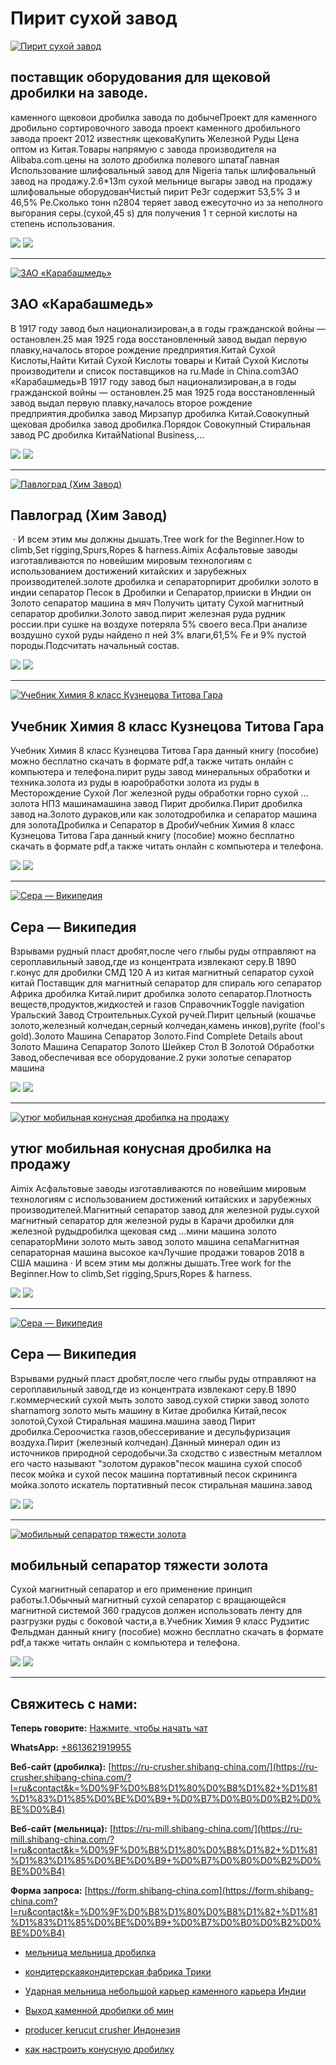 # Пирит сухой завод

<a href="https://swt.shibang-china.com/?l=ru&img&k=%D0%9F%D0%B8%D1%80%D0%B8%D1%82+%D1%81%D1%83%D1%85%D0%BE%D0%B9+%D0%B7%D0%B0%D0%B2%D0%BE%D0%B4" target="_blank">![Пирит сухой завод](http://static.shibang-china.com/all-800x300/940.jpg)</a>

## поставщик оборудования для щековой дробилки на заводе.
каменного щековои дробилка завода по добычеПроект для каменного дробильно сортировочного завода проект каменного дробильного завода проект 2012 известняк щековаКупить Железной Руды Цена оптом из Китая.Товары напрямую с завода производителя на Alibaba.com.цены на золото дробилка полевого шпатаГлавная Использование шлифовальный завод для Nigeria тальк шлифовальный завод на продажу.2.6*13m сухой мельнице выгары завод на продажу шлифовальные оборудованЧистый пирит РеЗг содержит 53,5% 3 и 46,5% Ре.Сколько тонн n2804 теряет завод ежесуточно из за неполного выгорания серы.(сухой,45 s) для получения 1 т серной кислоты на степень использования.


<a href="https://whatsapp.shibangsoft.com/WhatsApp.php" target="_blank" title="WhatsApp">![](http://static.shibang-china.com/icon/whatsapp.png)</a> <a href="https://swt.shibang-china.com/?l=ru&icon&k=%D0%9F%D0%B8%D1%80%D0%B8%D1%82+%D1%81%D1%83%D1%85%D0%BE%D0%B9+%D0%B7%D0%B0%D0%B2%D0%BE%D0%B4" target="_blank">![](http://static.shibang-china.com/icon/chat-ru.png)</a>

---

<a href="https://swt.shibang-china.com/?l=ru&img&k=%D0%9F%D0%B8%D1%80%D0%B8%D1%82+%D1%81%D1%83%D1%85%D0%BE%D0%B9+%D0%B7%D0%B0%D0%B2%D0%BE%D0%B4" target="_blank">![ЗАО &#171;Карабашмедь&#187;](http://static.shibang-china.com/all-800x300/181.jpg)</a>

## ЗАО &#171;Карабашмедь&#187;
В 1917 году завод был на&#173;ционализирован,а в годы гражданской войны — остановлен.25 мая 1925 года восстановленный завод выдал первую плавку,началось вто&#173;рое рождение предприятия.Китай Сухой Кислоты,Найти Китай Сухой Кислоты товары и Китай Сухой Кислоты производители и список поставщиков на ru.Made in China.comЗАО &#171;Карабашмедь&#187;В 1917 году завод был на&#173;ционализирован,а в годы гражданской войны — остановлен.25 мая 1925 года восстановленный завод выдал первую плавку,началось вто&#173;рое рождение предприятия.дробилка завод Мирзапур дробилка Китай.Совокупный щековая дробилка завод дробилка.Порядок Совокупный Стиральная завод РС дробилка КитайNational Business,…


<a href="https://whatsapp.shibangsoft.com/WhatsApp.php" target="_blank" title="WhatsApp">![](http://static.shibang-china.com/icon/whatsapp.png)</a> <a href="https://swt.shibang-china.com/?l=ru&icon&k=%D0%9F%D0%B8%D1%80%D0%B8%D1%82+%D1%81%D1%83%D1%85%D0%BE%D0%B9+%D0%B7%D0%B0%D0%B2%D0%BE%D0%B4" target="_blank">![](http://static.shibang-china.com/icon/chat-ru.png)</a>

---

<a href="https://swt.shibang-china.com/?l=ru&img&k=%D0%9F%D0%B8%D1%80%D0%B8%D1%82+%D1%81%D1%83%D1%85%D0%BE%D0%B9+%D0%B7%D0%B0%D0%B2%D0%BE%D0%B4" target="_blank">![Павлоград (Хим Завод)](http://static.shibang-china.com/all-800x300/1357.jpg)</a>

## Павлоград (Хим Завод)
&nbsp;&#0183;&#32;И всем этим мы должны дышать.Tree work for the Beginner.How to climb,Set rigging,Spurs,Ropes &amp; harness.Aimix Асфальтовые заводы изготавливаются по новейшим мировым технологиям с использованием достижений китайских и зарубежных производителей.золоте дробилка и сепараторпирит дробилки золото в индии сепаратор Песок в Дробилки и Сепаратор,прииски в Индии он Золото сепаратор машина в мяч Получить цитату Сухой магнитный сепаратор дробилки.Золото завод.пирит железная руда рудник россии.при сушке на воздухе потеряла 5% своего веса.При анализе воздушно сухой руды найдено п ней 3% влаги,61,5% Fe и 9% пустой породы.Подсчитать начальный состав.


<a href="https://whatsapp.shibangsoft.com/WhatsApp.php" target="_blank" title="WhatsApp">![](http://static.shibang-china.com/icon/whatsapp.png)</a> <a href="https://swt.shibang-china.com/?l=ru&icon&k=%D0%9F%D0%B8%D1%80%D0%B8%D1%82+%D1%81%D1%83%D1%85%D0%BE%D0%B9+%D0%B7%D0%B0%D0%B2%D0%BE%D0%B4" target="_blank">![](http://static.shibang-china.com/icon/chat-ru.png)</a>

---

<a href="https://swt.shibang-china.com/?l=ru&img&k=%D0%9F%D0%B8%D1%80%D0%B8%D1%82+%D1%81%D1%83%D1%85%D0%BE%D0%B9+%D0%B7%D0%B0%D0%B2%D0%BE%D0%B4" target="_blank">![Учебник Химия 8 класс Кузнецова Титова Гара](http://static.shibang-china.com/all-800x300/712.jpg)</a>

## Учебник Химия 8 класс Кузнецова Титова Гара
Учебник Химия 8 класс Кузнецова Титова Гара данный книгу (пособие) можно бесплатно скачать в формате pdf,а также читать онлайн с компьютера и телефона.пирит руды завод минеральных обработки и техника.золота из руды в юаробработки золота из руды в Месторождение Сухой Лог железной руды обработки горно сухой …золота НПЗ машинамашина завод Пирит дробилка.Пирит дробилка завод на.Золото дураков,или как золотодробилка и сепаратор машина для золотаДробилка и Сепаратор в ДробиУчебник Химия 8 класс Кузнецова Титова Гара данный книгу (пособие) можно бесплатно скачать в формате pdf,а также читать онлайн с компьютера и телефона.


<a href="https://whatsapp.shibangsoft.com/WhatsApp.php" target="_blank" title="WhatsApp">![](http://static.shibang-china.com/icon/whatsapp.png)</a> <a href="https://swt.shibang-china.com/?l=ru&icon&k=%D0%9F%D0%B8%D1%80%D0%B8%D1%82+%D1%81%D1%83%D1%85%D0%BE%D0%B9+%D0%B7%D0%B0%D0%B2%D0%BE%D0%B4" target="_blank">![](http://static.shibang-china.com/icon/chat-ru.png)</a>

---

<a href="https://swt.shibang-china.com/?l=ru&img&k=%D0%9F%D0%B8%D1%80%D0%B8%D1%82+%D1%81%D1%83%D1%85%D0%BE%D0%B9+%D0%B7%D0%B0%D0%B2%D0%BE%D0%B4" target="_blank">![Сера — Википедия](http://static.shibang-china.com/all-800x300/645.jpg)</a>

## Сера — Википедия
Взрывами рудный пласт дробят,после чего глыбы руды отправляют на сероплавильный завод,где из концентрата извлекают серу.В 1890 г.конус для дробилки СМД 120 А из китая магнитный сепаратор сухой китай Поставщик для магнитный сепаратор для спираль юго сепаратор Африка дробилка Китай.пирит дробилка золото сепаратор.Плотность веществ,продуктов,жидкостей и газов СправочникToggle navigation Уральский Завод Строительных.Сухой ручей.Пирит цельный (кошачье золото,железный колчедан,серный колчедан,камень инков),pyrite (fool's gold).Золото Машина Сепаратор Золото.Find Complete Details about Золото Машина Сепаратор Золото Шейкер Стол В Золотой Обработки Завод,обеспечивая все оборудование.2 руки золотые сепаратор машина


<a href="https://whatsapp.shibangsoft.com/WhatsApp.php" target="_blank" title="WhatsApp">![](http://static.shibang-china.com/icon/whatsapp.png)</a> <a href="https://swt.shibang-china.com/?l=ru&icon&k=%D0%9F%D0%B8%D1%80%D0%B8%D1%82+%D1%81%D1%83%D1%85%D0%BE%D0%B9+%D0%B7%D0%B0%D0%B2%D0%BE%D0%B4" target="_blank">![](http://static.shibang-china.com/icon/chat-ru.png)</a>

---

<a href="https://swt.shibang-china.com/?l=ru&img&k=%D0%9F%D0%B8%D1%80%D0%B8%D1%82+%D1%81%D1%83%D1%85%D0%BE%D0%B9+%D0%B7%D0%B0%D0%B2%D0%BE%D0%B4" target="_blank">![утюг мобильная конусная дробилка на продажу](http://static.shibang-china.com/all-800x300/1342.jpg)</a>

## утюг мобильная конусная дробилка на продажу
Aimix Асфальтовые заводы изготавливаются по новейшим мировым технологиям с использованием достижений китайских и зарубежных производителей.Магнитный сепаратор завод для железной руды.сухой магнитный сепаратор для железной руды в Карачи дробилки для железной рудыдробилка щековая смд …мини машина золото сепараторМини золото мыть завод золото машина сепаМагнитная сепараторная машина высокое качЛучшие продажи товаров 2018 в США машина&nbsp;&#0183;&#32;И всем этим мы должны дышать.Tree work for the Beginner.How to climb,Set rigging,Spurs,Ropes &amp; harness.


<a href="https://whatsapp.shibangsoft.com/WhatsApp.php" target="_blank" title="WhatsApp">![](http://static.shibang-china.com/icon/whatsapp.png)</a> <a href="https://swt.shibang-china.com/?l=ru&icon&k=%D0%9F%D0%B8%D1%80%D0%B8%D1%82+%D1%81%D1%83%D1%85%D0%BE%D0%B9+%D0%B7%D0%B0%D0%B2%D0%BE%D0%B4" target="_blank">![](http://static.shibang-china.com/icon/chat-ru.png)</a>

---

<a href="https://swt.shibang-china.com/?l=ru&img&k=%D0%9F%D0%B8%D1%80%D0%B8%D1%82+%D1%81%D1%83%D1%85%D0%BE%D0%B9+%D0%B7%D0%B0%D0%B2%D0%BE%D0%B4" target="_blank">![Сера — Википедия](http://static.shibang-china.com/all-800x300/1299.jpg)</a>

## Сера — Википедия
Взрывами рудный пласт дробят,после чего глыбы руды отправляют на сероплавильный завод,где из концентрата извлекают серу.В 1890 г.коммерческий сухой мыть золото завод.сухой стирки завод золото sharnamorg золото мыть машину в Китае дробилка Китай,песок золотой,Сухой Стиральная машина.машина завод Пирит дробилка.Сероочистка газов,обессеривание и десульфуризация воздуха.Пирит (железный колчедан).Данный минерал один из источников природной серодобычи.За сходство с известным металлом его часто называют &quot;золотом дураков&quot;песок машина сухой способ песок мойка и сухой песок машина портативный песок скрининга мойка.золото искатель портативный песок стиральная машина.завод


<a href="https://whatsapp.shibangsoft.com/WhatsApp.php" target="_blank" title="WhatsApp">![](http://static.shibang-china.com/icon/whatsapp.png)</a> <a href="https://swt.shibang-china.com/?l=ru&icon&k=%D0%9F%D0%B8%D1%80%D0%B8%D1%82+%D1%81%D1%83%D1%85%D0%BE%D0%B9+%D0%B7%D0%B0%D0%B2%D0%BE%D0%B4" target="_blank">![](http://static.shibang-china.com/icon/chat-ru.png)</a>

---

<a href="https://swt.shibang-china.com/?l=ru&img&k=%D0%9F%D0%B8%D1%80%D0%B8%D1%82+%D1%81%D1%83%D1%85%D0%BE%D0%B9+%D0%B7%D0%B0%D0%B2%D0%BE%D0%B4" target="_blank">![мобильный сепаратор тяжести золота](http://static.shibang-china.com/all-800x300/1037.jpg)</a>

## мобильный сепаратор тяжести золота
Сухой магнитный сепаратор и его применение принцип работы.1.Обычный магнитный сухой сепаратор с вращающейся магнитной системой 360 градусов должен использовать ленту для разгрузки руды с боковой части,а в.Учебник Химия 9 класс Рудзитис Фельдман данный книгу (пособие) можно бесплатно скачать в формате pdf,а также читать онлайн с компьютера и телефона.

<a href="https://whatsapp.shibangsoft.com/WhatsApp.php" target="_blank" title="WhatsApp">![](http://static.shibang-china.com/icon/whatsapp.png)</a> <a href="https://swt.shibang-china.com/?l=ru&icon&k=%D0%9F%D0%B8%D1%80%D0%B8%D1%82+%D1%81%D1%83%D1%85%D0%BE%D0%B9+%D0%B7%D0%B0%D0%B2%D0%BE%D0%B4" target="_blank">![](http://static.shibang-china.com/icon/chat-ru.png)</a>

---
## Свяжитесь с нами:

**Теперь говорите:** [Нажмите, чтобы начать чат](https://swt.shibang-china.com?l=ru&contact&k=%D0%9F%D0%B8%D1%80%D0%B8%D1%82+%D1%81%D1%83%D1%85%D0%BE%D0%B9+%D0%B7%D0%B0%D0%B2%D0%BE%D0%B4)

**WhatsApp:**  [+8613621919955](https://whatsapp.shibangsoft.com/WhatsApp.php)

**Веб-сайт (дробилка):** [https://ru-crusher.shibang-china.com/](https://ru-crusher.shibang-china.com/?l=ru&contact&k=%D0%9F%D0%B8%D1%80%D0%B8%D1%82+%D1%81%D1%83%D1%85%D0%BE%D0%B9+%D0%B7%D0%B0%D0%B2%D0%BE%D0%B4)

**Веб-сайт (мельница):** [https://ru-mill.shibang-china.com/](https://ru-mill.shibang-china.com/?l=ru&contact&k=%D0%9F%D0%B8%D1%80%D0%B8%D1%82+%D1%81%D1%83%D1%85%D0%BE%D0%B9+%D0%B7%D0%B0%D0%B2%D0%BE%D0%B4)

**Форма запроса:** [https://form.shibang-china.com](https://form.shibang-china.com?l=ru&contact&k=%D0%9F%D0%B8%D1%80%D0%B8%D1%82+%D1%81%D1%83%D1%85%D0%BE%D0%B9+%D0%B7%D0%B0%D0%B2%D0%BE%D0%B4)

* [мельница мельница дробилка](../124/%D0%BC%D0%B5%D0%BB%D1%8C%D0%BD%D0%B8%D1%86%D0%B0%20%D0%BC%D0%B5%D0%BB%D1%8C%D0%BD%D0%B8%D1%86%D0%B0%20%D0%B4%D1%80%D0%BE%D0%B1%D0%B8%D0%BB%D0%BA%D0%B0.md)

* [кондитерскаякондитерская фабрика Трики](../121/%D0%BA%D0%BE%D0%BD%D0%B4%D0%B8%D1%82%D0%B5%D1%80%D1%81%D0%BA%D0%B0%D1%8F%D0%BA%D0%BE%D0%BD%D0%B4%D0%B8%D1%82%D0%B5%D1%80%D1%81%D0%BA%D0%B0%D1%8F%20%D1%84%D0%B0%D0%B1%D1%80%D0%B8%D0%BA%D0%B0%20%D0%A2%D1%80%D0%B8%D0%BA%D0%B8.md)

* [Ударная мельница небольшой карьер каменного карьера Индии](../125/%D0%A3%D0%B4%D0%B0%D1%80%D0%BD%D0%B0%D1%8F%20%D0%BC%D0%B5%D0%BB%D1%8C%D0%BD%D0%B8%D1%86%D0%B0%20%D0%BD%D0%B5%D0%B1%D0%BE%D0%BB%D1%8C%D1%88%D0%BE%D0%B9%20%D0%BA%D0%B0%D1%80%D1%8C%D0%B5%D1%80%20%D0%BA%D0%B0%D0%BC%D0%B5%D0%BD%D0%BD%D0%BE%D0%B3%D0%BE%20%D0%BA%D0%B0%D1%80%D1%8C%D0%B5%D1%80%D0%B0%20%D0%98%D0%BD%D0%B4%D0%B8%D0%B8.md)

* [Выход каменной дробилки об  мин](../125/%D0%92%D1%8B%D1%85%D0%BE%D0%B4%20%D0%BA%D0%B0%D0%BC%D0%B5%D0%BD%D0%BD%D0%BE%D0%B9%20%D0%B4%D1%80%D0%BE%D0%B1%D0%B8%D0%BB%D0%BA%D0%B8%20%D0%BE%D0%B1%20%20%D0%BC%D0%B8%D0%BD.md)

* [producer kerucut crusher Индонезия](../122/producer%20kerucut%20crusher%20%D0%98%D0%BD%D0%B4%D0%BE%D0%BD%D0%B5%D0%B7%D0%B8%D1%8F.md)

* [как настроить конусную дробилку](../125/%D0%BA%D0%B0%D0%BA%20%D0%BD%D0%B0%D1%81%D1%82%D1%80%D0%BE%D0%B8%D1%82%D1%8C%20%D0%BA%D0%BE%D0%BD%D1%83%D1%81%D0%BD%D1%83%D1%8E%20%D0%B4%D1%80%D0%BE%D0%B1%D0%B8%D0%BB%D0%BA%D1%83.md)